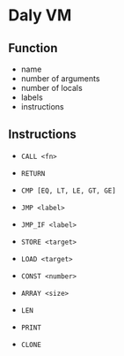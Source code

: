 
# Daly VM


## Function

* name
* number of arguments
* number of locals
* labels
* instructions


## Instructions

* `CALL <fn>`

* `RETURN`

* `CMP [EQ, LT, LE, GT, GE]`

* `JMP <label>`

* `JMP_IF <label>`

* `STORE <target>`

* `LOAD <target>`

* `CONST <number>`

* `ARRAY <size>`

* `LEN`

* `PRINT`

* `CLONE`
